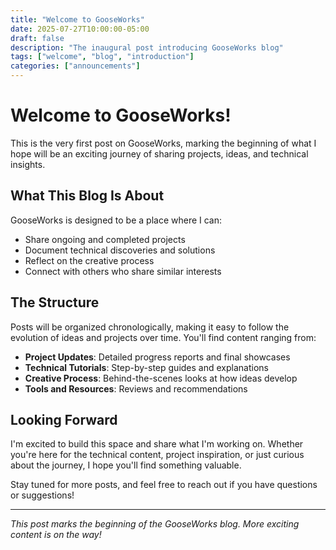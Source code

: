 ```yaml
---
title: "Welcome to GooseWorks"
date: 2025-07-27T10:00:00-05:00
draft: false
description: "The inaugural post introducing GooseWorks blog"
tags: ["welcome", "blog", "introduction"]
categories: ["announcements"]
---
```


# Welcome to GooseWorks!

This is the very first post on GooseWorks, marking the beginning of what I hope will be an exciting journey of sharing projects, ideas, and technical insights.

## What This Blog Is About

GooseWorks is designed to be a place where I can:

- Share ongoing and completed projects
- Document technical discoveries and solutions
- Reflect on the creative process
- Connect with others who share similar interests

## The Structure

Posts will be organized chronologically, making it easy to follow the evolution of ideas and projects over time. You'll find content ranging from:

- **Project Updates**: Detailed progress reports and final showcases
- **Technical Tutorials**: Step-by-step guides and explanations
- **Creative Process**: Behind-the-scenes looks at how ideas develop
- **Tools and Resources**: Reviews and recommendations

## Looking Forward

I'm excited to build this space and share what I'm working on. Whether you're here for the technical content, project inspiration, or just curious about the journey, I hope you'll find something valuable.

Stay tuned for more posts, and feel free to reach out if you have questions or suggestions!

---

*This post marks the beginning of the GooseWorks blog. More exciting content is on the way!*
